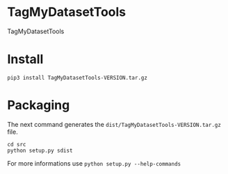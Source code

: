 # TagMyDatasetTools
TagMyDatasetTools

# Install 

    pip3 install TagMyDatasetTools-VERSION.tar.gz

# Packaging

The next command generates the `dist/TagMyDatasetTools-VERSION.tar.gz` file.

    cd src
    python setup.py sdist

For more informations use `python setup.py --help-commands`



